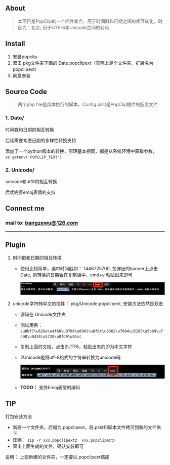 About
---
> 本项目是PopClip的一个插件集合，用于时间戳和日期之间的相互转化，时区为：北京; 用于UTF-8和Unicode之间的转码

Install
----
1. 安装popclip
2. 双击 pkg文件夹下面的 Date.popclipext（实际上是个文件夹，扩展名为popclipext）
3. 同意安装


Source Code
------
> 两个php file是具体执行的脚本，Config.plist是PopClip插件的配置文件

### 1. Date/
时间戳和日期的相互转换

后续需要考虑日期的多样性转换支持

添加了一个python版本的转换，原理基本相同，都是从系统环境中获取参数， `os.getenv('POPCLIP_TEXT')`

### 2. Unicode/
unicode和utf8的相互转换

后续完善emoj表情的支持


Connect me
----
### mail to: bangzewu@126.com


***



Plugin
---
1. 时间戳和日期的相互转换
	- 使用比较简单，选中时间戳如： 1446725700, 在弹出的banner上点击 Date, 则转换的日期会在复制版中，cmd+v 粘贴出来即可

		![时间戳转日期教程](image/2date.png)

2. unicode字符转中文的插件： pkg/Unicode.popclipext, 安装方法依然是双击

   - 源码在 Unicode文件夹
   - 测试用例： `\u8bf7\u628a\u4f60\u9700\u8981\u8f6c\u6362\u7684\u5185\u5bb9\u7c98\u8d34\u5728\u8fd9\u91cc`
   - 复制上面的文档，点击2UTF8，粘贴出来的即为中文字符
   - 2Unicode是将utf-8格式的字符串转换为unicode码

     ![unicode转码操作示意图](image/u2c.png)
     
   - **TODO：** 支持Emoj表情的编码


TIP
---
打包安装方法

- 新建一个文件夹，后缀为.popclipext，将.plist和脚本文件拷贝到新的文件夹下
- 压缩： `zip -r xxx.popclipextz  xxx.popclipext/`
- 双击上面生成的文件，确认安装即可

说明： 上面新建的文件夹，一定要以.popclipext结尾
